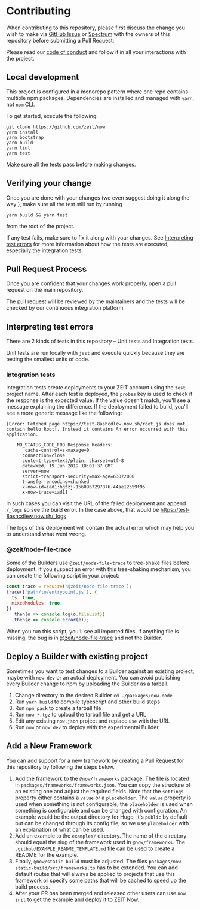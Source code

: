 # Contributing

When contributing to this repository, please first discuss the change you wish to make via [GitHub Issue](https://github.com/zeit/now/issues/new) or [Spectrum](https://spectrum.chat/zeit) with the owners of this repository before submitting a Pull Request.

Please read our [code of conduct](CODE_OF_CONDUCT.md) and follow it in all your interactions with the project.

## Local development

This project is configured in a monorepo pattern where one repo contains multiple npm packages. Dependencies are installed and managed with `yarn`, not `npm` CLI.

To get started, execute the following:

```
git clone https://github.com/zeit/now
yarn install
yarn bootstrap
yarn build
yarn lint
yarn test
```

Make sure all the tests pass before making changes.

## Verifying your change

Once you are done with your changes (we even suggest doing it along the way ), make sure all the test still run by running

```
yarn build && yarn test
```

from the root of the project.

If any test fails, make sure to fix it along with your changes. See [Interpreting test errors](#Interpreting-test-errors) for more information about how the tests are executed, especially the integration tests.

## Pull Request Process

Once you are confident that your changes work properly, open a pull request on the main repository.

The pull request will be reviewed by the maintainers and the tests will be checked by our continuous integration platform.

## Interpreting test errors

There are 2 kinds of tests in this repository – Unit tests and Integration tests.

Unit tests are run locally with `jest` and execute quickly because they are testing the smallest units of code.

### Integration tests

Integration tests create deployments to your ZEIT account using the `test` project name. After each test is deployed, the `probes` key is used to check if the response is the expected value. If the value doesn't match, you'll see a message explaining the difference. If the deployment failed to build, you'll see a more generic message like the following:

```
[Error: Fetched page https://test-8ashcdlew.now.sh/root.js does not contain hello Root!. Instead it contains An error occurred with this application.

    NO_STATUS_CODE_FRO Response headers:
       cache-control=s-maxage=0
      connection=close
      content-type=text/plain; charset=utf-8
      date=Wed, 19 Jun 2019 18:01:37 GMT
      server=now
      strict-transport-security=max-age=63072000
      transfer-encoding=chunked
      x-now-id=iad1:hgtzj-1560967297876-44ae12559f95
      x-now-trace=iad1]
```

In such cases you can visit the URL of the failed deployment and append `/_logs` so see the build error. In the case above, that would be https://test-8ashcdlew.now.sh/_logs

The logs of this deployment will contain the actual error which may help you to understand what went wrong.

### @zeit/node-file-trace

Some of the Builders use `@zeit/node-file-trace` to tree-shake files before deployment. If you suspect an error with this tree-shaking mechanism, you can create the following script in your project:

```js
const trace = require('@zeit/node-file-trace');
trace(['path/to/entrypoint.js'], {
  ts: true,
  mixedModules: true,
})
  .then(o => console.log(o.fileList))
  .then(e => console.error(e));
```

When you run this script, you'll see all imported files. If anything file is missing, the bug is in [@zeit/node-file-trace](https://github.com/zeit/node-file-trace) and not the Builder.

## Deploy a Builder with existing project

Sometimes you want to test changes to a Builder against an existing project, maybe with `now dev` or an actual deployment. You can avoid publishing every Builder change to npm by uploading the Builder as a tarball.

1. Change directory to the desired Builder `cd ./packages/now-node`
2. Run `yarn build` to compile typescript and other build steps
3. Run `npm pack` to create a tarball file
4. Run `now *.tgz` to upload the tarball file and get a URL
5. Edit any existing `now.json` project and replace `use` with the URL
6. Run `now` or `now dev` to deploy with the experimental Builder

## Add a New Framework

You can add support for a new framework by creating a Pull Request for this repository by following the steps below.

1. Add the framework to the `@now/frameworks` package.
   The file is located in `packages/frameworks/frameworks.json`. You can copy the structure of an existing one and adjust the required fields. Note that the `settings` property either contains a `value` or a `placeholder`. The `value` property is used when something is not configurable, the `placeholder` is used when something is configurable and can be changed with configuration. An example would be the output directory for Hugo, it's `public` by default but can be changed through its config file, so we use `placeholder` with an explanation of what can be used.
2. Add an example to the `examples/` directory.
   The name of the directory should equal the slug of the framework used in `@now/frameworks`.
   The `.github/EXAMPLE_README_TEMPLATE.md` file can be used to create a README for the example.
3. Finally, `@now/static-build` must be adjusted.
   The files `packages/now-static-build/src/frameworks.ts` has to be extended. You can add default routes that will always be applied to projects that use this framework or specify some paths that will be cached to speed up the build process.
4. After your PR has been merged and released other users can use `now init` to get the example and deploy it to ZEIT Now.

